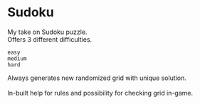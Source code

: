 # Sudoku
My take on Sudoku puzzle.\
Offers 3 different difficulties.
```
easy
medium
hard
```
Always generates new randomized grid with unique solution.\
\
In-built help for rules and possibility for checking grid in-game.

